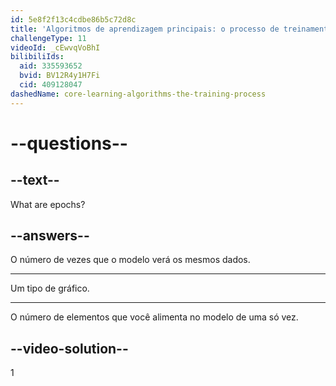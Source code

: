```yaml
---
id: 5e8f2f13c4cdbe86b5c72d8c
title: 'Algoritmos de aprendizagem principais: o processo de treinamento'
challengeType: 11
videoId: _cEwvqVoBhI
bilibiliIds:
  aid: 335593652
  bvid: BV12R4y1H7Fi
  cid: 409128047
dashedName: core-learning-algorithms-the-training-process
---
```


# --questions--

## --text--

What are epochs?

## --answers--

O número de vezes que o modelo verá os mesmos dados.

---

Um tipo de gráfico.

---

O número de elementos que você alimenta no modelo de uma só vez.

## --video-solution--

1

